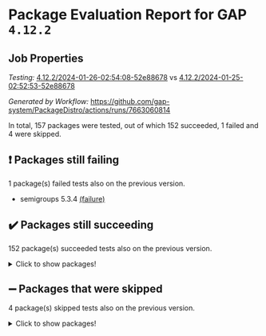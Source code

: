 # Package Evaluation Report for GAP `4.12.2`

## Job Properties

*Testing:* [4.12.2/2024-01-26-02:54:08-52e88678](https://github.com/gap-system/PackageDistro/blob/data/reports/4.12.2/2024-01-26-02:54:08-52e88678) vs [4.12.2/2024-01-25-02:52:53-52e88678](https://github.com/gap-system/PackageDistro/blob/data/reports/4.12.2/2024-01-25-02:52:53-52e88678)

*Generated by Workflow:* https://github.com/gap-system/PackageDistro/actions/runs/7663060814

In total, 157 packages were tested, out of which 152 succeeded, 1 failed and 4 were skipped.

## :exclamation: Packages still failing

1 package(s) failed tests also on the previous version.
- semigroups 5.3.4 [(failure)](https://github.com/gap-system/PackageDistro/actions/runs/7663060814/job/20885789833)

## :heavy_check_mark: Packages still succeeding

152 package(s) succeeded tests also on the previous version.
<details><summary>Click to show packages!</summary>

- 4ti2interface 2023.02-04 [(success)](https://github.com/gap-system/PackageDistro/actions/runs/7663060814/job/20885767864)
- ace 5.6.2 [(success)](https://github.com/gap-system/PackageDistro/actions/runs/7663060814/job/20885768044)
- aclib 1.3.2 [(success)](https://github.com/gap-system/PackageDistro/actions/runs/7663060814/job/20885768213)
- agt 0.3.1 [(success)](https://github.com/gap-system/PackageDistro/actions/runs/7663060814/job/20885768375)
- alnuth 3.2.1 [(success)](https://github.com/gap-system/PackageDistro/actions/runs/7663060814/job/20885768544)
- anupq 3.3.0 [(success)](https://github.com/gap-system/PackageDistro/actions/runs/7663060814/job/20885768716)
- atlasrep 2.1.8 [(success)](https://github.com/gap-system/PackageDistro/actions/runs/7663060814/job/20885768883)
- autodoc 2023.06.19 [(success)](https://github.com/gap-system/PackageDistro/actions/runs/7663060814/job/20885771844)
- automata 1.15 [(success)](https://github.com/gap-system/PackageDistro/actions/runs/7663060814/job/20885772074)
- automgrp 1.3.2 [(success)](https://github.com/gap-system/PackageDistro/actions/runs/7663060814/job/20885772254)
- autpgrp 1.11 [(success)](https://github.com/gap-system/PackageDistro/actions/runs/7663060814/job/20885772659)
- cap 2024.01-05 [(success)](https://github.com/gap-system/PackageDistro/actions/runs/7663060814/job/20885772808)
- caratinterface 2.3.6 [(success)](https://github.com/gap-system/PackageDistro/actions/runs/7663060814/job/20885772960)
- cddinterface 2022.11.01 [(success)](https://github.com/gap-system/PackageDistro/actions/runs/7663060814/job/20885773110)
- circle 1.6.6 [(success)](https://github.com/gap-system/PackageDistro/actions/runs/7663060814/job/20885773244)
- classicpres 1.22 [(success)](https://github.com/gap-system/PackageDistro/actions/runs/7663060814/job/20885773395)
- cohomolo 1.6.11 [(success)](https://github.com/gap-system/PackageDistro/actions/runs/7663060814/job/20885773554)
- congruence 1.2.5 [(success)](https://github.com/gap-system/PackageDistro/actions/runs/7663060814/job/20885773676)
- corelg 1.56 [(success)](https://github.com/gap-system/PackageDistro/actions/runs/7663060814/job/20885773818)
- crime 1.6 [(success)](https://github.com/gap-system/PackageDistro/actions/runs/7663060814/job/20885773959)
- crisp 1.4.6 [(success)](https://github.com/gap-system/PackageDistro/actions/runs/7663060814/job/20885774117)
- crypting 0.10.4 [(success)](https://github.com/gap-system/PackageDistro/actions/runs/7663060814/job/20885774280)
- cryst 4.1.27 [(success)](https://github.com/gap-system/PackageDistro/actions/runs/7663060814/job/20885774402)
- crystcat 1.1.10 [(success)](https://github.com/gap-system/PackageDistro/actions/runs/7663060814/job/20885774559)
- ctbllib 1.3.7 [(success)](https://github.com/gap-system/PackageDistro/actions/runs/7663060814/job/20885774706)
- cubefree 1.19 [(success)](https://github.com/gap-system/PackageDistro/actions/runs/7663060814/job/20885774846)
- curlinterface 2.3.2 [(success)](https://github.com/gap-system/PackageDistro/actions/runs/7663060814/job/20885774967)
- cvec 2.8.1 [(success)](https://github.com/gap-system/PackageDistro/actions/runs/7663060814/job/20885775097)
- datastructures 0.3.0 [(success)](https://github.com/gap-system/PackageDistro/actions/runs/7663060814/job/20885775264)
- deepthought 1.0.6 [(success)](https://github.com/gap-system/PackageDistro/actions/runs/7663060814/job/20885775416)
- design 1.8 [(success)](https://github.com/gap-system/PackageDistro/actions/runs/7663060814/job/20885775581)
- difsets 2.3.1 [(success)](https://github.com/gap-system/PackageDistro/actions/runs/7663060814/job/20885775770)
- digraphs 1.6.3 [(success)](https://github.com/gap-system/PackageDistro/actions/runs/7663060814/job/20885775932)
- edim 1.3.7 [(success)](https://github.com/gap-system/PackageDistro/actions/runs/7663060814/job/20885776090)
- example 4.3.4 [(success)](https://github.com/gap-system/PackageDistro/actions/runs/7663060814/job/20885776248)
- examplesforhomalg 2023.10-01 [(success)](https://github.com/gap-system/PackageDistro/actions/runs/7663060814/job/20885776397)
- factint 1.6.3 [(success)](https://github.com/gap-system/PackageDistro/actions/runs/7663060814/job/20885776562)
- ferret 1.0.10 [(success)](https://github.com/gap-system/PackageDistro/actions/runs/7663060814/job/20885776702)
- fga 1.5.0 [(success)](https://github.com/gap-system/PackageDistro/actions/runs/7663060814/job/20885776860)
- fining 1.5.6 [(success)](https://github.com/gap-system/PackageDistro/actions/runs/7663060814/job/20885777005)
- float 1.0.4 [(success)](https://github.com/gap-system/PackageDistro/actions/runs/7663060814/job/20885777151)
- format 1.4.3 [(success)](https://github.com/gap-system/PackageDistro/actions/runs/7663060814/job/20885777291)
- forms 1.2.9 [(success)](https://github.com/gap-system/PackageDistro/actions/runs/7663060814/job/20885777439)
- fplsa 1.2.6 [(success)](https://github.com/gap-system/PackageDistro/actions/runs/7663060814/job/20885777599)
- fr 2.4.13 [(success)](https://github.com/gap-system/PackageDistro/actions/runs/7663060814/job/20885777734)
- francy 2.0.3 [(success)](https://github.com/gap-system/PackageDistro/actions/runs/7663060814/job/20885777888)
- fwtree 1.3 [(success)](https://github.com/gap-system/PackageDistro/actions/runs/7663060814/job/20885778042)
- gapdoc 1.6.6 [(success)](https://github.com/gap-system/PackageDistro/actions/runs/7663060814/job/20885778238)
- gauss 2023.02-04 [(success)](https://github.com/gap-system/PackageDistro/actions/runs/7663060814/job/20885778398)
- gaussforhomalg 2023.11-01 [(success)](https://github.com/gap-system/PackageDistro/actions/runs/7663060814/job/20885778564)
- gbnp 1.0.5 [(success)](https://github.com/gap-system/PackageDistro/actions/runs/7663060814/job/20885778716)
- generalizedmorphismsforcap 2024.01-01 [(success)](https://github.com/gap-system/PackageDistro/actions/runs/7663060814/job/20885778867)
- genss 1.6.8 [(success)](https://github.com/gap-system/PackageDistro/actions/runs/7663060814/job/20885779040)
- gradedmodules 2024.01-01 [(success)](https://github.com/gap-system/PackageDistro/actions/runs/7663060814/job/20885779268)
- gradedringforhomalg 2023.08-01 [(success)](https://github.com/gap-system/PackageDistro/actions/runs/7663060814/job/20885779447)
- grape 4.9.0 [(success)](https://github.com/gap-system/PackageDistro/actions/runs/7663060814/job/20885779646)
- groupoids 1.74 [(success)](https://github.com/gap-system/PackageDistro/actions/runs/7663060814/job/20885779924)
- grpconst 2.6.5 [(success)](https://github.com/gap-system/PackageDistro/actions/runs/7663060814/job/20885780066)
- guarana 0.96.3 [(success)](https://github.com/gap-system/PackageDistro/actions/runs/7663060814/job/20885780196)
- guava 3.18 [(success)](https://github.com/gap-system/PackageDistro/actions/runs/7663060814/job/20885780374)
- hap 1.61 [(success)](https://github.com/gap-system/PackageDistro/actions/runs/7663060814/job/20885780495)
- hapcryst 0.1.15 [(success)](https://github.com/gap-system/PackageDistro/actions/runs/7663060814/job/20885780633)
- hecke 1.5.3 [(success)](https://github.com/gap-system/PackageDistro/actions/runs/7663060814/job/20885780764)
- help 3.5 [(success)](https://github.com/gap-system/PackageDistro/actions/runs/7663060814/job/20885780885)
- homalg 2024.01-01 [(success)](https://github.com/gap-system/PackageDistro/actions/runs/7663060814/job/20885781037)
- homalgtocas 2023.11-01 [(success)](https://github.com/gap-system/PackageDistro/actions/runs/7663060814/job/20885781181)
- idrel 2.46 [(success)](https://github.com/gap-system/PackageDistro/actions/runs/7663060814/job/20885781315)
- images 1.3.2 [(success)](https://github.com/gap-system/PackageDistro/actions/runs/7663060814/job/20885781507)
- intpic 0.3.0 [(success)](https://github.com/gap-system/PackageDistro/actions/runs/7663060814/job/20885781649)
- io 4.8.2 [(success)](https://github.com/gap-system/PackageDistro/actions/runs/7663060814/job/20885781812)
- io_forhomalg 2023.02-04 [(success)](https://github.com/gap-system/PackageDistro/actions/runs/7663060814/job/20885781969)
- irredsol 1.4.4 [(success)](https://github.com/gap-system/PackageDistro/actions/runs/7663060814/job/20885782163)
- json 2.2.0 [(success)](https://github.com/gap-system/PackageDistro/actions/runs/7663060814/job/20885782355)
- jupyterkernel 1.5.0 [(success)](https://github.com/gap-system/PackageDistro/actions/runs/7663060814/job/20885782552)
- jupyterviz 1.5.6 [(success)](https://github.com/gap-system/PackageDistro/actions/runs/7663060814/job/20885782729)
- kan 1.37 [(success)](https://github.com/gap-system/PackageDistro/actions/runs/7663060814/job/20885782898)
- kbmag 1.5.11 [(success)](https://github.com/gap-system/PackageDistro/actions/runs/7663060814/job/20885783065)
- laguna 3.9.6 [(success)](https://github.com/gap-system/PackageDistro/actions/runs/7663060814/job/20885783185)
- liealgdb 2.2.1 [(success)](https://github.com/gap-system/PackageDistro/actions/runs/7663060814/job/20885783349)
- liepring 2.8 [(success)](https://github.com/gap-system/PackageDistro/actions/runs/7663060814/job/20885783509)
- liering 2.4.2 [(success)](https://github.com/gap-system/PackageDistro/actions/runs/7663060814/job/20885783660)
- linearalgebraforcap 2024.01-05 [(success)](https://github.com/gap-system/PackageDistro/actions/runs/7663060814/job/20885783833)
- localizeringforhomalg 2023.10-01 [(success)](https://github.com/gap-system/PackageDistro/actions/runs/7663060814/job/20885783976)
- loops 3.4.3 [(success)](https://github.com/gap-system/PackageDistro/actions/runs/7663060814/job/20885784140)
- lpres 1.0.3 [(success)](https://github.com/gap-system/PackageDistro/actions/runs/7663060814/job/20885784308)
- majoranaalgebras 1.5.1 [(success)](https://github.com/gap-system/PackageDistro/actions/runs/7663060814/job/20885784519)
- mapclass 1.4.6 [(success)](https://github.com/gap-system/PackageDistro/actions/runs/7663060814/job/20885784691)
- matgrp 0.70 [(success)](https://github.com/gap-system/PackageDistro/actions/runs/7663060814/job/20885784840)
- matricesforhomalg 2023.11-02 [(success)](https://github.com/gap-system/PackageDistro/actions/runs/7663060814/job/20885784957)
- modisom 2.5.4 [(success)](https://github.com/gap-system/PackageDistro/actions/runs/7663060814/job/20885785171)
- modulepresentationsforcap 2024.01-04 [(success)](https://github.com/gap-system/PackageDistro/actions/runs/7663060814/job/20885785338)
- modules 2024.01-01 [(success)](https://github.com/gap-system/PackageDistro/actions/runs/7663060814/job/20885785493)
- monoidalcategories 2024.01-08 [(success)](https://github.com/gap-system/PackageDistro/actions/runs/7663060814/job/20885785675)
- nconvex 2022.09-01 [(success)](https://github.com/gap-system/PackageDistro/actions/runs/7663060814/job/20885785805)
- nilmat 1.4.2 [(success)](https://github.com/gap-system/PackageDistro/actions/runs/7663060814/job/20885785937)
- nock 1.5 [(success)](https://github.com/gap-system/PackageDistro/actions/runs/7663060814/job/20885786072)
- normalizinterface 1.3.6 [(success)](https://github.com/gap-system/PackageDistro/actions/runs/7663060814/job/20885786184)
- nq 2.5.11 [(success)](https://github.com/gap-system/PackageDistro/actions/runs/7663060814/job/20885786330)
- numericalsgps 1.3.1 [(success)](https://github.com/gap-system/PackageDistro/actions/runs/7663060814/job/20885786481)
- openmath 11.5.3 [(success)](https://github.com/gap-system/PackageDistro/actions/runs/7663060814/job/20885786625)
- orb 4.9.0 [(success)](https://github.com/gap-system/PackageDistro/actions/runs/7663060814/job/20885786787)
- packagemanager 1.4.3 [(success)](https://github.com/gap-system/PackageDistro/actions/runs/7663060814/job/20885786947)
- patternclass 2.4.3 [(success)](https://github.com/gap-system/PackageDistro/actions/runs/7663060814/job/20885787082)
- permut 2.0.5 [(success)](https://github.com/gap-system/PackageDistro/actions/runs/7663060814/job/20885787227)
- polenta 1.3.10 [(success)](https://github.com/gap-system/PackageDistro/actions/runs/7663060814/job/20885787364)
- polymaking 0.8.7 [(success)](https://github.com/gap-system/PackageDistro/actions/runs/7663060814/job/20885787519)
- primgrp 3.4.4 [(success)](https://github.com/gap-system/PackageDistro/actions/runs/7663060814/job/20885787680)
- profiling 2.5.4 [(success)](https://github.com/gap-system/PackageDistro/actions/runs/7663060814/job/20885787825)
- qdistrnd 0.9.2 [(success)](https://github.com/gap-system/PackageDistro/actions/runs/7663060814/job/20885787971)
- qpa 1.35 [(success)](https://github.com/gap-system/PackageDistro/actions/runs/7663060814/job/20885788115)
- quagroup 1.8.4 [(success)](https://github.com/gap-system/PackageDistro/actions/runs/7663060814/job/20885788265)
- radiroot 2.9 [(success)](https://github.com/gap-system/PackageDistro/actions/runs/7663060814/job/20885788390)
- rcwa 4.7.1 [(success)](https://github.com/gap-system/PackageDistro/actions/runs/7663060814/job/20885788551)
- rds 1.8 [(success)](https://github.com/gap-system/PackageDistro/actions/runs/7663060814/job/20885788730)
- recog 1.4.2 [(success)](https://github.com/gap-system/PackageDistro/actions/runs/7663060814/job/20885788857)
- repndecomp 1.3.0 [(success)](https://github.com/gap-system/PackageDistro/actions/runs/7663060814/job/20885789005)
- repsn 3.1.2 [(success)](https://github.com/gap-system/PackageDistro/actions/runs/7663060814/job/20885789125)
- resclasses 4.7.3 [(success)](https://github.com/gap-system/PackageDistro/actions/runs/7663060814/job/20885789257)
- ringsforhomalg 2023.11-02 [(success)](https://github.com/gap-system/PackageDistro/actions/runs/7663060814/job/20885789438)
- sco 2023.08-01 [(success)](https://github.com/gap-system/PackageDistro/actions/runs/7663060814/job/20885789582)
- scscp 2.4.1 [(success)](https://github.com/gap-system/PackageDistro/actions/runs/7663060814/job/20885789712)
- sglppow 2.3 [(success)](https://github.com/gap-system/PackageDistro/actions/runs/7663060814/job/20885789989)
- sgpviz 0.999.5 [(success)](https://github.com/gap-system/PackageDistro/actions/runs/7663060814/job/20885790130)
- simpcomp 2.1.14 [(success)](https://github.com/gap-system/PackageDistro/actions/runs/7663060814/job/20885790306)
- singular 2023.02.09 [(success)](https://github.com/gap-system/PackageDistro/actions/runs/7663060814/job/20885790463)
- sl2reps 1.1 [(success)](https://github.com/gap-system/PackageDistro/actions/runs/7663060814/job/20885790597)
- sla 1.5.3 [(success)](https://github.com/gap-system/PackageDistro/actions/runs/7663060814/job/20885790758)
- smallgrp 1.5.3 [(success)](https://github.com/gap-system/PackageDistro/actions/runs/7663060814/job/20885790906)
- smallsemi 0.6.13 [(success)](https://github.com/gap-system/PackageDistro/actions/runs/7663060814/job/20885791074)
- sonata 2.9.6 [(success)](https://github.com/gap-system/PackageDistro/actions/runs/7663060814/job/20885791216)
- sophus 1.27 [(success)](https://github.com/gap-system/PackageDistro/actions/runs/7663060814/job/20885791359)
- sotgrps 1.2 [(success)](https://github.com/gap-system/PackageDistro/actions/runs/7663060814/job/20885791484)
- spinsym 1.5.2 [(success)](https://github.com/gap-system/PackageDistro/actions/runs/7663060814/job/20885791612)
- standardff 1.0 [(success)](https://github.com/gap-system/PackageDistro/actions/runs/7663060814/job/20885791741)
- symbcompcc 1.3.2 [(success)](https://github.com/gap-system/PackageDistro/actions/runs/7663060814/job/20885791886)
- thelma 1.3 [(success)](https://github.com/gap-system/PackageDistro/actions/runs/7663060814/job/20885792316)
- tomlib 1.2.11 [(success)](https://github.com/gap-system/PackageDistro/actions/runs/7663060814/job/20885792683)
- toolsforhomalg 2023.11-01 [(success)](https://github.com/gap-system/PackageDistro/actions/runs/7663060814/job/20885792900)
- toric 1.9.5 [(success)](https://github.com/gap-system/PackageDistro/actions/runs/7663060814/job/20885793099)
- toricvarieties 2022.07.13 [(success)](https://github.com/gap-system/PackageDistro/actions/runs/7663060814/job/20885793248)
- transgrp 3.6.5 [(success)](https://github.com/gap-system/PackageDistro/actions/runs/7663060814/job/20885793391)
- ugaly 4.1.3 [(success)](https://github.com/gap-system/PackageDistro/actions/runs/7663060814/job/20885793517)
- unipot 1.5 [(success)](https://github.com/gap-system/PackageDistro/actions/runs/7663060814/job/20885793649)
- unitlib 4.2.0 [(success)](https://github.com/gap-system/PackageDistro/actions/runs/7663060814/job/20885793786)
- utils 0.85 [(success)](https://github.com/gap-system/PackageDistro/actions/runs/7663060814/job/20885793890)
- uuid 0.7 [(success)](https://github.com/gap-system/PackageDistro/actions/runs/7663060814/job/20885794024)
- walrus 0.9991 [(success)](https://github.com/gap-system/PackageDistro/actions/runs/7663060814/job/20885794156)
- wedderga 4.10.4 [(success)](https://github.com/gap-system/PackageDistro/actions/runs/7663060814/job/20885794316)
- xmod 2.92 [(success)](https://github.com/gap-system/PackageDistro/actions/runs/7663060814/job/20885794459)
- xmodalg 1.23 [(success)](https://github.com/gap-system/PackageDistro/actions/runs/7663060814/job/20885794587)
- yangbaxter 0.10.3 [(success)](https://github.com/gap-system/PackageDistro/actions/runs/7663060814/job/20885794739)
- zeromqinterface 0.14 [(success)](https://github.com/gap-system/PackageDistro/actions/runs/7663060814/job/20885794874)
</details>

## :heavy_minus_sign: Packages that were skipped

4 package(s) skipped tests also on the previous version.
<details><summary>Click to show packages!</summary>

- browse 1.8.21 [(skipped)](https://github.com/gap-system/PackageDistro/actions/runs/7663060814/job/20885257863)
- itc 1.5.1 [(skipped)](https://github.com/gap-system/PackageDistro/actions/runs/7663060814/job/20885257863)
- polycyclic 2.16 [(skipped)](https://github.com/gap-system/PackageDistro/actions/runs/7663060814/job/20885257863)
- xgap 4.31 [(skipped)](https://github.com/gap-system/PackageDistro/actions/runs/7663060814/job/20885257863)
</details>

